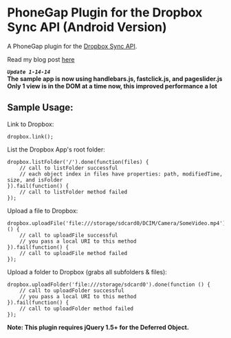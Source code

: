 # PhoneGap Plugin for the Dropbox Sync API (Android Version) #

A PhoneGap plugin for the [Dropbox Sync API](https://www.dropbox.com/developers/sync).

Read my blog post [here](http://rossmartindev.blogspot.com/2013/08/phonegap-plugin-for-dropbox-sync-api.html)

***```Update 1-14-14```***<br>**The sample app is now using handlebars.js, fastclick.js, and pageslider.js**<br>
**Only 1 view is in the DOM at a time now, this improved performance a lot**

Sample Usage:
-----------
Link to Dropbox:

```
dropbox.link();
```

List the Dropbox App's root folder:
```
dropbox.listFolder('/').done(function(files) {
    // call to listFolder successful
    // each object index in files have properties: path, modifiedTime, size, and isFolder
}).fail(function() {
    // call to listFolder method failed
});
```

Upload a file to Dropbox:
```
dropbox.uploadFile('file:///storage/sdcard0/DCIM/Camera/SomeVideo.mp4').done(function () {
    // call to uploadFile successful
    // you pass a local URI to this method
}).fail(function() {
    // call to uploadFile method failed
});
```

Upload a folder to Dropbox (grabs all subfolders & files):
```
dropbox.uploadFolder('file:///storage/sdcard0').done(function () {
    // call to uploadFolder successful
    // you pass a local URI to this method
}).fail(function() {
    // call to uploadFolder method failed
});
```

__Note: This plugin requires jQuery 1.5+ for the Deferred Object.__
